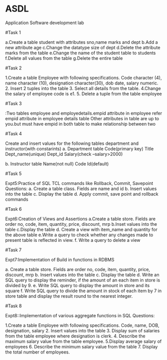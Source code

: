 # ASDL
Application Software development lab

#Task 1


a.Create a table student with attributes sno,name marks and dept
b.Add a new attribute age
c.Change the datatype size of dept
d.Delete the attribute marks from the table
e.Change the name of the student table to students
f.Delete all values from the table
g.Delete the entire table


#Task 2


1.Create a table Employee with following specifications.
Code character (4), name character (10), designation character(30), dob date, salary numeric.
2. Insert 2 tuples into the table
3. Select all details from the table.
4.Change the salary of employee code is e1.
5. Delete a tuple from the table employee


#Task 3

:Two tables employee and employedetails.empid attribute in employee  refer empid attribute in employee details table
Other attributes in table are up to you.but must have empid in both table to make relationship between two


#Task 4

Create and insert values for the following tables department and instructor(with constarints)
a.	Department table
Code(primary key)
Title 
Dept_name(unique)
Dept_id
Salary(check –salary>2000)

b.	Instructor table
Name(not null)
Code
Id(default)


#Task 5

Expt5:Practice of SQL TCL commands like Rollback, Commit, Savepoint
Questions:
a.	Create a table class. Fields are name and id
b.	Insert values into the table
c.	Display the table
d.	Apply commit, save point and rollback commands


#Task 6

Expt6:Creation of Views and Assertions
a.Create a table store. Fields are order no, code, item, quantity, price, discount, mrp
b.Inset values into the table
c.Display the table
d. Create a view with item_name and quantity for the above table
e.Write a query to check whether any changes made to present table is reflected in view.
f. Write a query to delete a view


#Task 7


Expt7:Implementation of Build in functions in RDBMS

a.	Create a table store. Fields are order no, code, item, quantity, price, discount, mrp
b.	Insert values into the table
c.	Display the table
d.	Write an SQL query to display the reminder, if the amount of an each item in store is divided by 9.
e.	Write SQL query to display the amount in store and its square
f.	Write SQL query to divide the amount in stock of each item by 7 in store table and display the result round to the nearest integer.


#Task 8

Expt8::Implementation of various aggregate functions in SQL
Questions:

1.Create a table Employee with following specifications.
  Code, name, DOB, designation, salary
2. Insert values into the table
3. Display sum of salaries from the table employee where designation is clerk.
4. Describe the maximum salary value from the table employee.
5.Display average salary of employees
6. Describe the minimum salary value from the table
7. Display the total number of employees.


